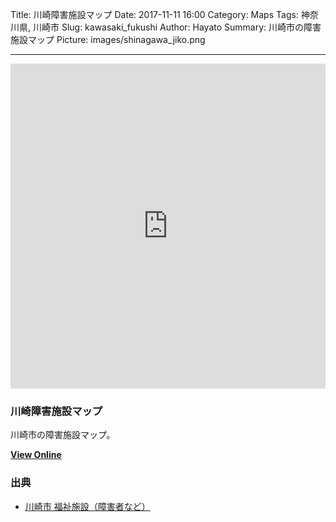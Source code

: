 Title: 川崎障害施設マップ
Date: 2017-11-11 16:00
Category: Maps
Tags: 神奈川県, 川崎市
Slug: kawasaki_fukushi
Author: Hayato
Summary: 川崎市の障害施設マップ
Picture: images/shinagawa_jiko.png

---


<iframe width="100%" height="520" frameborder="0" src="https://gunraw10.carto.com/builder/f251b73d-4289-41bf-80b0-2236399248c2/embed" allowfullscreen webkitallowfullscreen mozallowfullscreen oallowfullscreen msallowfullscreen></iframe>

### 川崎障害施設マップ
川崎市の障害施設マップ。




**[View Online](https://gunraw10.carto.com/builder/f251b73d-4289-41bf-80b0-2236399248c2/embed)**





### 出典
- [川崎市 福祉施設（障害者など）](http://www.city.kawasaki.jp/shisetsu/category/34-17-0-0-0-0-0-0-0-0.html)

